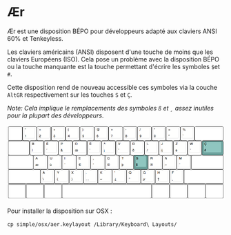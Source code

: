 # Ær

Ær est une disposition BÉPO pour développeurs adapté aux claviers ANSI 60% et Tenkeyless.

Les claviers américains (ANSI) disposent d'une touche de moins que les claviers Européens (ISO). Cela pose un problème avec la disposition BÉPO ou la touche manquante est la touche permettant d'écrire les symboles `$`et `#`.

Cette disposition rend de nouveau accessible ces symboles via la couche `AltGR` respectivement sur les touches `S` et `Ç`.

*Note: Cela implique le remplacements des symboles `ß` et `¸` assez inutiles pour la plupart des développeurs*.

![layout simple](./simple/layout.png)

Pour installer la disposition sur OSX :

```
cp simple/osx/aer.keylayout /Library/Keyboard\ Layouts/
```